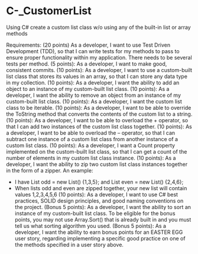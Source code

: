 # C-_CustomerList
Using C# create a custom list class w/o using any of the built-in list or array methods

Requirements:
(20 points) As a developer, I want to use Test Driven Development (TDD), so that I can write tests for my methods to pass to ensure proper functionality within my application. There needs to be several tests per method.
(5 points): As a developer, I want to make good, consistent commits.
(10 points): As a developer, I want to use a custom-built list class that stores its values in an array, so that I can store any data type in my collection.
(10 points): As a developer, I want the ability to add an object to an instance of my custom-built list class.
(10 points): As a developer, I want the ability to remove an object from an instance of my custom-built list class.
(10 points): As a developer, I want the custom list class to be iterable.
(10 points): As a developer, I want to be able to override the ToString method that converts the contents of the custom list to a string.
(10 points): As a developer, I want to be able to overload the + operator, so that I can add two instances of the custom list class together.
(10 points): As a developer, I want to be able to overload the – operator, so that I can subtract one instance of a custom list class from another instance of a custom list class.
(10 points): As a developer, I want a Count property implemented on the custom-built list class, so that I can get a count of the number of elements in my custom list class instance.
(10 points): As a developer, I want the ability to zip two custom list class instances together in the form of a zipper. An example:
-	I have List<int> odd = new List<int>() {1,3,5}; and List<int> even = new List<int>() {2,4,6}; 
-	When lists odd and even are zipped together, your new list will contain values 1,2,3,4,5,6
(10 points): As a developer, I want to use C# best practices, SOLID design principles, and good naming conventions on the project. 
(Bonus 5 points): As a developer, I want the ability to sort an instance of my custom-built list class. To be eligible for the bonus points, you may not use Array.Sort() that is already built in and you must tell us what sorting algorithm you used.
(Bonus 5 points): As a developer, I want the ability to earn bonus points for an EASTER EGG user story, regarding implementing a specific good practice on one of the methods specified in a user story above.
